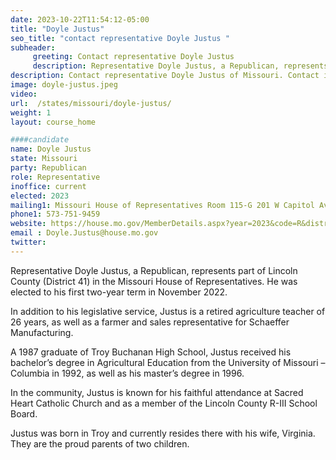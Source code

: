 ```yaml
---
date: 2023-10-22T11:54:12-05:00
title: "Doyle Justus"
seo_title: "contact representative Doyle Justus "
subheader:
     greeting: Contact representative Doyle Justus
     description: Representative Doyle Justus, a Republican, represents part of Lincoln County (District 41) in the Missouri House of Representatives. He was elected to his first two-year term in November 2022.
description: Contact representative Doyle Justus of Missouri. Contact information for Doyle Justus includes email address, phone number, and mailing address.
image: doyle-justus.jpeg
video:
url:  /states/missouri/doyle-justus/
weight: 1
layout: course_home

####candidate
name: Doyle Justus
state: Missouri
party: Republican
role: Representative
inoffice: current
elected: 2023
mailing1: Missouri House of Representatives Room 115-G 201 W Capitol Ave Jefferson City, MO 65101
phone1: 573-751-9459
website: https://house.mo.gov/MemberDetails.aspx?year=2023&code=R&district=041/
email :	Doyle.Justus@house.mo.gov
twitter:
---
```


Representative Doyle Justus, a Republican, represents part of Lincoln County (District 41) in the Missouri House of Representatives. He was elected to his first two-year term in November 2022.

In addition to his legislative service, Justus is a retired agriculture teacher of 26 years, as well as a farmer and sales representative for Schaeffer Manufacturing.

A 1987 graduate of Troy Buchanan High School, Justus received his bachelor’s degree in Agricultural Education from the University of Missouri – Columbia in 1992, as well as his master’s degree in 1996.

In the community, Justus is known for his faithful attendance at Sacred Heart Catholic Church and as a member of the Lincoln County R-III School Board.

Justus was born in Troy and currently resides there with his wife, Virginia. They are the proud parents of two children.
